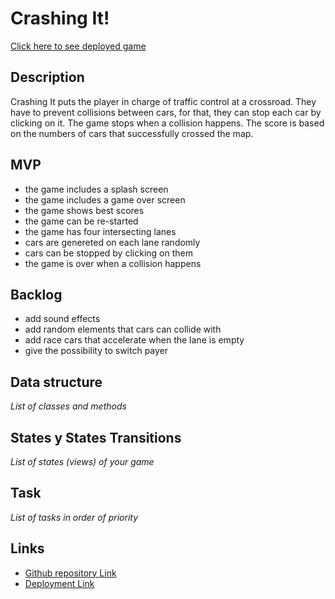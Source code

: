 # Crashing It!

[Click here to see deployed game](https://fannyarles.github.io/project-canvas-traffic-jam/)

## Description

Crashing It puts the player in charge of traffic control at a crossroad. They have to prevent collisions between cars, for that, they can stop each car by clicking on it. The game stops when a collision happens. The score is based on the numbers of cars that successfully crossed the map.

## MVP

- the game includes a splash screen
- the game includes a game over screen
- the game shows best scores
- the game can be re-started
- the game has four intersecting lanes
- cars are genereted on each lane randomly
- cars can be stopped by clicking on them
- the game is over when a collision happens

## Backlog

- add sound effects
- add random elements that cars can collide with
- add race cars that accelerate when the lane is empty
- give the possibility to switch payer

## Data structure

_List of classes and methods_

## States y States Transitions

_List of states (views) of your game_

## Task

_List of tasks in order of priority_

## Links

- [Github repository Link](https://github.com/fannyarles/project-canvas-traffic-jam)
- [Deployment Link](https://fannyarles.github.io/project-canvas-traffic-jam/)
